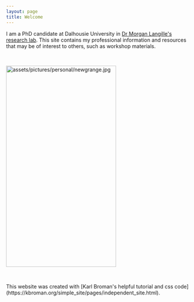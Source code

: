 ```yaml
---
layout: page
title: Welcome
---
```


I am a PhD candidate at Dalhousie University in [Dr Morgan Langille's research lab](http://morganlangille.com). This site contains my professional information and resources that may be of interest to others, such as workshop materials.

<p>
<br />
</p>


<td class="left">
        <img src="{{ BASE_PATH }}/assets/pictures/personal/newgrange.jpg" alt="assets/pictures/personal/newgrange.jpg" title="newgrange" align="middle" height="550" width="300">
</td>

<p>
<br />
</p>
This website was created with [Karl Broman's helpful tutorial and css code](https://kbroman.org/simple_site/pages/independent_site.html).

